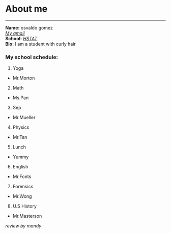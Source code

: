 # About me

---

**Name:** osvaldo gomez  
[_My gmail_](osvaldog5511hstat.org)  
**School:** [_HSTAT_](http://www.hstat.org/)  
**Bio:** I am a student with curly hair  
### **My school schedule:**  
1. Yoga  
* Mr.Morton
2. Math  
* Ms.Pan
3. Sep
* Mr.Mueller
4. Physics 
* Mr.Tan
5. Lunch
* Yummy
6. English 
* Mr.Fonts
7. Forensics
* Mr.Wong
8. U.S History
* Mr.Masterson  


 _review by mandy_